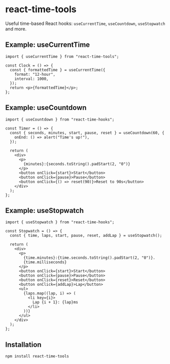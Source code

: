 # react-time-tools

Useful time-based React hooks: `useCurrentTime`, `useCountdown`, `useStopwatch` and more.

## Example: useCurrentTime

```tsx
import { useCurrentTime } from "react-time-tools";

const Clock = () => {
  const { formattedTime } = useCurrentTime({
    format: "12-hour",
    interval: 1000,
  });
  return <p>{formattedTime}</p>;
};
```

## Example: useCountdown

```tsx
import { useCountdown } from "react-time-hooks";

const Timer = () => {
  const { seconds, minutes, start, pause, reset } = useCountdown(60, {
    onEnd: () => alert("Time's up!"),
  });

  return (
    <div>
      <p>
        {minutes}:{seconds.toString().padStart(2, "0")}
      </p>
      <button onClick={start}>Start</button>
      <button onClick={pause}>Pause</button>
      <button onClick={() => reset(90)}>Reset to 90s</button>
    </div>
  );
};
```

## Example: useStopwatch

```tsx
import { useStopwatch } from "react-time-hooks";

const Stopwatch = () => {
  const { time, laps, start, pause, reset, addLap } = useStopwatch();

  return (
    <div>
      <p>
        {time.minutes}:{time.seconds.toString().padStart(2, "0")}.
        {time.milliseconds}
      </p>
      <button onClick={start}>Start</button>
      <button onClick={pause}>Pause</button>
      <button onClick={reset}>Reset</button>
      <button onClick={addLap}>Lap</button>
      <ul>
        {laps.map((lap, i) => (
          <li key={i}>
            Lap {i + 1}: {lap}ms
          </li>
        ))}
      </ul>
    </div>
  );
};
```

## Installation

```bash
npm install react-time-tools
```
